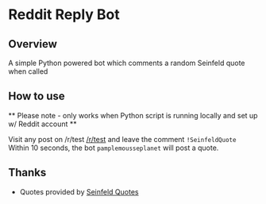 # Reddit Reply Bot

## Overview
A simple Python powered bot which comments a random Seinfeld quote when called

## How to use 
** Please note - only works when Python script is running locally and set up w/ Reddit account **

Visit any post on /r/test [/r/test](https://www.reddit.com/r/test/) and leave the comment `!SeinfeldQuote` Within 10 seconds, the bot `pamplemousseplanet` will post a quote. 

## Thanks
* Quotes provided by [Seinfeld Quotes](https://seinfeld-quotes.herokuapp.com)

